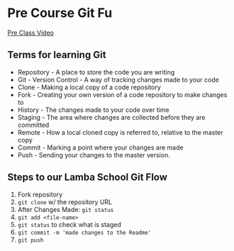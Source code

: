 # Pre Course Git Fu
[Pre Class Video](https://youtu.be/ZihgMcrHOF4)

## Terms for learning Git
 * Repository - A place to store the code you are writing
 * Git - Version Control - A way of tracking changes made to your code
 * Clone - Making a local copy of a code repository
 * Fork - Creating your own version of a code repository to make changes to
 * History - The changes made to your code over time
 * Staging - The area where changes are collected before they are committed
 * Remote - How a local cloned copy is referred to, relative to the master copy
 * Commit - Marking a point where your changes are made
 * Push - Sending your changes to the master version.

## Steps to our Lamba School Git Flow
1. Fork repository
2. `git clone` w/ the repository URL 
3. After Changes Made: `git status`
4. `git add <file-name>` 
5. `git status` to check what is staged
6. `git commit -m 'made changes to the Readme'`
7. `git push`

